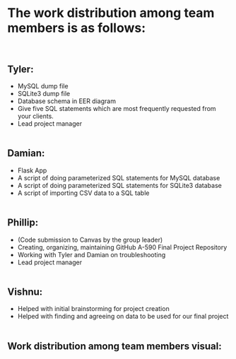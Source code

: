 # The work distribution among team members is as follows: <br> <br>
## Tyler: <br>
- MySQL dump file<br>
- SQLite3 dump file<br>
- Database schema in EER diagram<br>
- Give five SQL statements which are most frequently requested from your clients.<br>
- Lead project manager<br><br>
## Damian: <br>
- Flask App<br>
- A script of doing parameterized SQL statements for MySQL database<br>
- A script of doing parameterized SQL statements for SQLite3 database<br>
- A script of importing CSV data to a SQL table<br><br>
## Phillip: <br> 
- (Code submission to Canvas by the group leader)<br>
- Creating, organizing, maintaining GitHub A-590 Final Project Repository<br>
- Working with Tyler and Damian on troubleshooting<br>
- Lead project manager<br><br>
## Vishnu: <br>
- Helped with initial brainstorming for project creation<br>
- Helped with finding and agreeing on data to be used for our final project<br><br>
## Work distribution among team members visual:<br>
